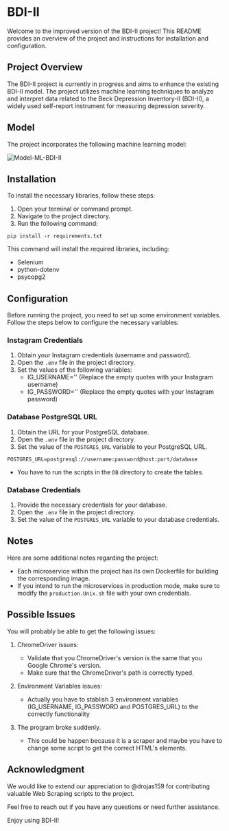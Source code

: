 # BDI-II

Welcome to the improved version of the BDI-II project! This README provides an overview of the project and instructions for installation and configuration.

## Project Overview

The BDI-II project is currently in progress and aims to enhance the existing BDI-II model. The project utilizes machine learning techniques to analyze and interpret data related to the Beck Depression Inventory-II (BDI-II), a widely used self-report instrument for measuring depression severity.

## Model

The project incorporates the following machine learning model:

![Model-ML-BDI-II](https://images2.imgbox.com/7f/61/ou4pnlOO_o.png)

## Installation

To install the necessary libraries, follow these steps:

1. Open your terminal or command prompt.
2. Navigate to the project directory.
3. Run the following command:

```console
pip install -r requirements.txt
```

This command will install the required libraries, including:
- Selenium
- python-dotenv
- psycopg2

## Configuration

Before running the project, you need to set up some environment variables. Follow the steps below to configure the necessary variables:

### Instagram Credentials

1. Obtain your Instagram credentials (username and password).
2. Open the `.env` file in the project directory.
3. Set the values of the following variables:
   - IG_USERNAME='' (Replace the empty quotes with your Instagram username)
   - IG_PASSWORD='' (Replace the empty quotes with your Instagram password)

### Database PostgreSQL URL

1. Obtain the URL for your PostgreSQL database.
2. Open the `.env` file in the project directory.
3. Set the value of the `POSTGRES_URL` variable to your PostgreSQL URL.

```
POSTGRES_URL=postgresql://username:password@host:port/database
```

* You have to run the scripts in the `DB` directory to create the tables.

### Database Credentials

1. Provide the necessary credentials for your database.
2. Open the `.env` file in the project directory.
3. Set the value of the `POSTGRES_URL` variable to your database credentials.

## Notes

Here are some additional notes regarding the project:

- Each microservice within the project has its own Dockerfile for building the corresponding image.
- If you intend to run the microservices in production mode, make sure to modify the `production.Unix.sh` file with your own credentials.

## Possible Issues

You will probably be able to get the following issues:

1. ChromeDriver issues:
   - Validate that you ChromeDriver's version is the same that you Google Chrome's version.
   - Make sure that the ChromeDriver's path is correctly typed.

2. Environment Variables issues:
   - Actually you have to stablish 3 environment variables (IG_USERNAME, IG_PASSWORD and POSTGRES_URL) to the correctly functionality

3. The program broke suddenly.
   - This could be happen because it is a scraper and maybe you have to change some script to get the correct HTML's elements.

## Acknowledgment

We would like to extend our appreciation to @drojas159 for contributing valuable Web Scraping scripts to the project.

Feel free to reach out if you have any questions or need further assistance.

Enjoy using BDI-II!
